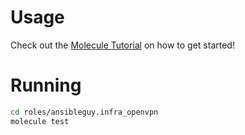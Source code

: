 # Usage

Check out the [Molecule Tutorial](https://github.com/ansibleguy/ansible_tutorial/blob/main/99/Molecule.md) on how to get started!

# Running

```bash
cd roles/ansibleguy.infra_openvpn
molecule test
```

